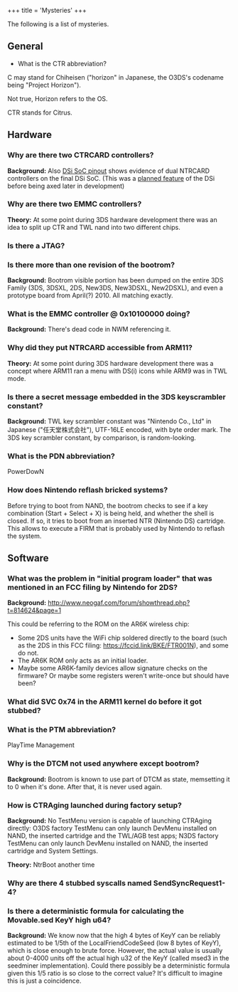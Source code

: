 +++
title = 'Mysteries'
+++

The following is a list of mysteries.

## General

- What is the CTR abbreviation?


C may stand for Chiheisen ("horizon" in Japanese, the O3DS's codename
being "Project Horizon").


Not true, Horizon refers to the OS.

CTR stands for Citrus.

## Hardware

### Why are there two CTRCARD controllers?

**Background:** Also [DSi SoC
pinout](http://problemkaputt.de/twl-core.jpg) shows evidence of dual
NTRCARD controllers on the final DSi SoC. (This was a [planned
feature](http://i.imgur.com/0kJlbEw.png) of the DSi before being axed
later in development)

### Why are there two EMMC controllers?

**Theory:** At some point during 3DS hardware development there was an
idea to split up CTR and TWL nand into two different chips.

### Is there a JTAG?

### Is there more than one revision of the bootrom?

**Background:** Bootrom visible portion has been dumped on the entire
3DS Family (3DS, 3DSXL, 2DS, New3DS, New3DSXL, New2DSXL), and even a
prototype board from April(?) 2010. All matching exactly.

### What is the EMMC controller @ 0x10100000 doing?

**Background:** There's dead code in NWM referencing it.

### Why did they put NTRCARD accessible from ARM11?

**Theory:** At some point during 3DS hardware development there was a
concept where ARM11 ran a menu with DS(i) icons while ARM9 was in TWL
mode.

### Is there a secret message embedded in the 3DS keyscrambler constant?

**Background:** TWL key scrambler constant was "Nintendo Co., Ltd" in
Japanese ("任天堂株式会社"), UTF-16LE encoded, with byte order mark. The
3DS key scrambler constant, by comparison, is random-looking.

### What is the PDN abbreviation?


PowerDowN

### How does Nintendo reflash bricked systems?

Before trying to boot from NAND, the bootrom checks to see if a key
combination (Start + Select + X) is being held, and whether the shell is
closed. If so, it tries to boot from an inserted NTR (Nintendo DS)
cartridge. This allows to execute a FIRM that is probably used by
Nintendo to reflash the system.

## Software

### What was the problem in "initial program loader" that was mentioned in an FCC filing by Nintendo for 2DS?

**Background:**
<http://www.neogaf.com/forum/showthread.php?t=814624&page=1>

This could be referring to the ROM on the AR6K wireless chip:

- Some 2DS units have the WiFi chip soldered directly to the board (such
  as the 2DS in this FCC filing: <https://fccid.link/BKE/FTR001N>), and
  some do not.
- The AR6K ROM only acts as an initial loader.
- Maybe some AR6K-family devices allow signature checks on the firmware?
  Or maybe some registers weren't write-once but should have been?

### What did SVC 0x74 in the ARM11 kernel do before it got stubbed?

### What is the PTM abbreviation?


PlayTime Management

### Why is the DTCM not used anywhere except bootrom?

**Background:** Bootrom is known to use part of DTCM as state,
memsetting it to 0 when it's done. After that, it is never used again.

### How is CTRAging launched during factory setup?

**Background:** No TestMenu version is capable of launching CTRAging
directly: O3DS factory TestMenu can only launch DevMenu installed on
NAND, the inserted cartridge and the TWL/AGB test apps; N3DS factory
TestMenu can only launch DevMenu installed on NAND, the inserted
cartridge and System Settings.

**Theory:** NtrBoot another time

### Why are there 4 stubbed syscalls named SendSyncRequest1-4?

### Is there a deterministic formula for calculating the Movable.sed KeyY high u64?

**Background:** We know now that the high 4 bytes of KeyY can be
reliably estimated to be 1/5th of the LocalFriendCodeSeed (low 8 bytes
of KeyY), which is close enough to brute force. However, the actual
value is usually about 0-4000 units off the actual high u32 of the KeyY
(called msed3 in the seedminer implementation). Could there possibly be
a deterministic formula given this 1/5 ratio is so close to the correct
value? It's difficult to imagine this is just a coincidence.